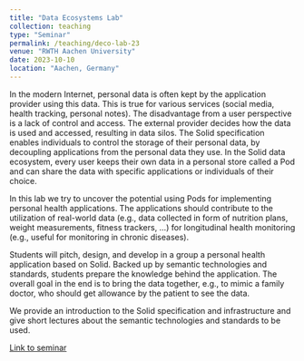```yaml
---
title: "Data Ecosystems Lab"
collection: teaching
type: "Seminar"
permalink: /teaching/deco-lab-23
venue: "RWTH Aachen University"
date: 2023-10-10
location: "Aachen, Germany"
---
```


In the modern Internet, personal data is often kept by the application provider using this data. This is true for various services (social media, health tracking, personal notes). The disadvantage from a user perspective is a lack of control and access. The external provider decides how the data is used and accessed, resulting in data silos. The Solid specification enables individuals to control the storage of their personal data, by decoupling applications from the personal data they use.
In the Solid data ecosystem, every user keeps their own data in a personal store called a Pod and can share the data with specific applications or individuals of their choice.

In this lab we try to uncover the potential using Pods for implementing personal health applications. The applications should contribute to the utilization of real-world data (e.g., data collected in form of nutrition plans, weight measurements, fitness trackers, …) for longitudinal health monitoring (e.g., useful for monitoring in chronic diseases).

Students will pitch, design, and develop in a group a personal health application based on Solid. Backed up by semantic technologies and standards, students prepare the knowledge behind the application. The overall goal in the end is to bring the data together, e.g., to mimic a family doctor, who should get allowance by the patient to see the data.

We provide an introduction to the Solid specification and infrastructure and give short lectures about the semantic technologies and standards to be used.

<a href="https://dbis.rwth-aachen.de/dbis/index.php/2023/data-ecosystems-lab/">Link to seminar</a>